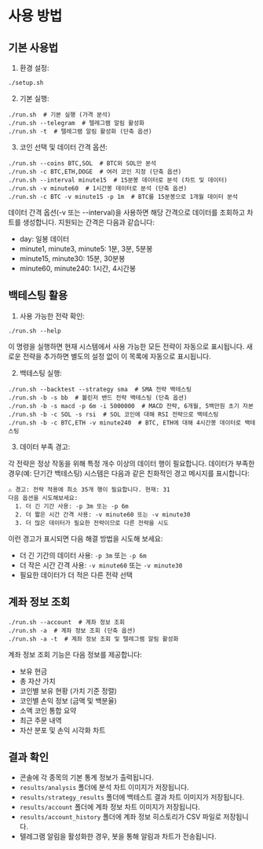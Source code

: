 # 사용 방법

## 기본 사용법

1. 환경 설정:
```
./setup.sh
```

2. 기본 실행:
```
./run.sh  # 기본 실행 (가격 분석)
./run.sh --telegram  # 텔레그램 알림 활성화
./run.sh -t  # 텔레그램 알림 활성화 (단축 옵션)
```

3. 코인 선택 및 데이터 간격 옵션:
```
./run.sh --coins BTC,SOL  # BTC와 SOL만 분석
./run.sh -c BTC,ETH,DOGE  # 여러 코인 지정 (단축 옵션)
./run.sh --interval minute15  # 15분봉 데이터로 분석 (차트 및 데이터)
./run.sh -v minute60  # 1시간봉 데이터로 분석 (단축 옵션)
./run.sh -c BTC -v minute15 -p 1m  # BTC를 15분봉으로 1개월 데이터 분석
```

데이터 간격 옵션(-v 또는 --interval)을 사용하면 해당 간격으로 데이터를 조회하고 차트를 생성합니다. 지원되는 간격은 다음과 같습니다:
- day: 일봉 데이터
- minute1, minute3, minute5: 1분, 3분, 5분봉
- minute15, minute30: 15분, 30분봉
- minute60, minute240: 1시간, 4시간봉

## 백테스팅 활용

1. 사용 가능한 전략 확인:
```
./run.sh --help
```
이 명령을 실행하면 현재 시스템에서 사용 가능한 모든 전략이 자동으로 표시됩니다. 새로운 전략을 추가하면 별도의 설정 없이 이 목록에 자동으로 표시됩니다.

2. 백테스팅 실행:
```
./run.sh --backtest --strategy sma  # SMA 전략 백테스팅
./run.sh -b -s bb  # 볼린저 밴드 전략 백테스팅 (단축 옵션)
./run.sh -b -s macd -p 6m -i 5000000  # MACD 전략, 6개월, 5백만원 초기 자본
./run.sh -b -c SOL -s rsi  # SOL 코인에 대해 RSI 전략으로 백테스팅
./run.sh -b -c BTC,ETH -v minute240  # BTC, ETH에 대해 4시간봉 데이터로 백테스팅
```

3. 데이터 부족 경고:

각 전략은 정상 작동을 위해 특정 개수 이상의 데이터 행이 필요합니다. 데이터가 부족한 경우(예: 단기간 백테스팅) 시스템은 다음과 같은 친화적인 경고 메시지를 표시합니다:

```
⚠️ 경고: 전략 적용에 최소 35개 행이 필요합니다. 현재: 31
다음 옵션을 시도해보세요:
  1. 더 긴 기간 사용: -p 3m 또는 -p 6m
  2. 더 짧은 시간 간격 사용: -v minute60 또는 -v minute30
  3. 더 많은 데이터가 필요한 전략이므로 다른 전략을 시도
```

이런 경고가 표시되면 다음 해결 방법을 시도해 보세요:
- 더 긴 기간의 데이터 사용: `-p 3m` 또는 `-p 6m`
- 더 작은 시간 간격 사용: `-v minute60` 또는 `-v minute30`
- 필요한 데이터가 더 적은 다른 전략 선택

## 계좌 정보 조회

```
./run.sh --account  # 계좌 정보 조회
./run.sh -a  # 계좌 정보 조회 (단축 옵션)
./run.sh -a -t  # 계좌 정보 조회 및 텔레그램 알림 활성화
```

계좌 정보 조회 기능은 다음 정보를 제공합니다:
- 보유 현금
- 총 자산 가치
- 코인별 보유 현황 (가치 기준 정렬)
- 코인별 손익 정보 (금액 및 백분율)
- 소액 코인 통합 요약
- 최근 주문 내역
- 자산 분포 및 손익 시각화 차트

## 결과 확인

- 콘솔에 각 종목의 기본 통계 정보가 출력됩니다.
- `results/analysis` 폴더에 분석 차트 이미지가 저장됩니다.
- `results/strategy_results` 폴더에 백테스트 결과 차트 이미지가 저장됩니다.
- `results/account` 폴더에 계좌 정보 차트 이미지가 저장됩니다.
- `results/account_history` 폴더에 계좌 정보 히스토리가 CSV 파일로 저장됩니다.
- 텔레그램 알림을 활성화한 경우, 봇을 통해 알림과 차트가 전송됩니다. 